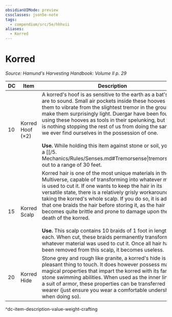 ```yaml
---
obsidianUIMode: preview
cssclasses: json5e-note
tags:
  - compendium/src/5e/hhhvii
aliases:
  - Korred
---
```

# Korred
*Source: Hamund's Harvesting Handbook: Volume II p. 29* 

| DC | Item | Description | Value | Weight | Crafting |
|----|------|-------------|-------|--------|----------|
| 10 | Korred Hoof (×2) | A korred's hoof is as sensitive to the earth as a bat's ears are to sound. Small air pockets inside these hooves allow them to vibrate from the slightest tremor in the ground and make them surprisingly light. Duergar have been found using these hooves as tools in their spelunking, but there is nothing stopping the rest of us from doing the same if we ever find ourselves in the possession of one.<br /><br />**Use.** While holding this item against stone or soil, you gain a [[/5. Mechanics/Rules/Senses.md#Tremorsense\|tremorsense]] out to a range of 30 feet. | 20 gp | 8 lb | [[5. Mechanics/Items/Boots Of Stone Strength (HHHVII).md\|Boots of Stone Strength]] |
| 15 | Korred Scalp | Korred hair is one of the most unique materials in the Multiverse, capable of transforming into whatever material is used to cut it. If one wants to keep the hair in its versatile state, there is a relatively grisly workaround: taking the korred's whole scalp. If you do so, it is advised that one braids the hair before storing it, as the hair becomes quite brittle and prone to damage upon the death of the korred.<br /><br />**Use.** This scalp contains 10 braids of 1 foot in length each. When cut, these braids permanently transform into whatever material was used to cut it. Once all hair has been removed from this scalp, it becomes useless. | Varies | 10 lb | — |
| 20 | Korred Hide | Stone grey and rough like granite, a korred's hide is not a pleasant thing to touch. It does however possess many magical properties that impart the korred with its famous stone swimming abilities. When used as the inner lining of a suit of armor, these properties can be transferred to its wearer (just ensure you wear a comfortable undershirt when doing so). | 150 gp | 20 lb | [[5. Mechanics/Items/Stone Swim Armor (HHHVI).md\|Stone Swim Armor]] |
^dc-item-description-value-weight-crafting
